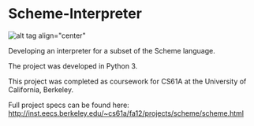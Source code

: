 Scheme-Interpreter
==================

![alt tag align="center"](https://raw.github.com/aaron-feldman/Scheme-Interpreter/master/example_image.png)

Developing an interpreter for a subset of the Scheme language.

The project was developed in Python 3.

This project was completed as coursework for CS61A at the University of California, Berkeley. 

Full project specs can be found here: 
http://inst.eecs.berkeley.edu/~cs61a/fa12/projects/scheme/scheme.html
